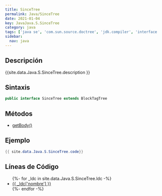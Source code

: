 ```yaml
---
title: SinceTree
permalink: Java/SinceTree
date: 2021-01-04
key: JavaJava.S.SinceTree
category: java
tags: ['java se', 'com.sun.source.doctree', 'jdk.compiler', 'interface java', 'Java 1.8']
sidebar: 
  nav: java
---
```


## Descripción
{{site.data.Java.S.SinceTree.description }}

## Sintaxis
~~~java
public interface SinceTree extends BlockTagTree
~~~

## Métodos
* [getBody()](/Java/SinceTree/getBody)

## Ejemplo
~~~java
{{ site.data.Java.S.SinceTree.code}}
~~~

## Líneas de Código
<ul>
{%- for _ldc in site.data.Java.S.SinceTree.ldc -%}
   <li>
       <a href="{{_ldc['url'] }}">{{ _ldc['nombre'] }}</a>
   </li>
{%- endfor -%}
</ul>
